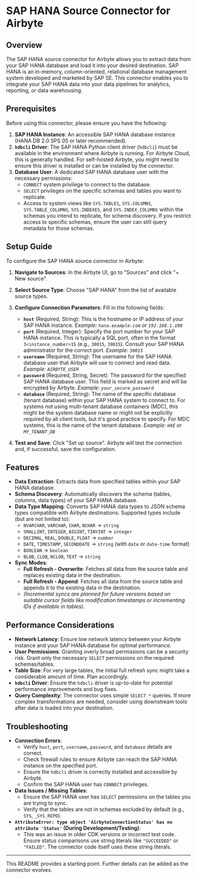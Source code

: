 # SAP HANA Source Connector for Airbyte

## Overview

The SAP HANA source connector for Airbyte allows you to extract data from your SAP HANA database and load it into your desired destination. SAP HANA is an in-memory, column-oriented, relational database management system developed and marketed by SAP SE. This connector enables you to integrate your SAP HANA data into your data pipelines for analytics, reporting, or data warehousing.

## Prerequisites

Before using this connector, please ensure you have the following:

1.  **SAP HANA Instance**: An accessible SAP HANA database instance (HANA DB 2.0 SPS 05 or later recommended).
2.  **`hdbcli` Driver**: The SAP HANA Python client driver (`hdbcli`) must be available in the environment where Airbyte is running. For Airbyte Cloud, this is generally handled. For self-hosted Airbyte, you might need to ensure this driver is installed or can be installed by the connector.
3.  **Database User**: A dedicated SAP HANA database user with the necessary permissions:
    *   `CONNECT` system privilege to connect to the database.
    *   `SELECT` privileges on the specific schemas and tables you want to replicate.
    *   Access to system views like `SYS.TABLES`, `SYS.COLUMNS`, `SYS.TABLE_COLUMNS`, `SYS.INDEXES`, and `SYS.INDEX_COLUMNS` within the schemas you intend to replicate, for schema discovery. If you restrict access to specific schemas, ensure the user can still query metadata for those schemas.

## Setup Guide

To configure the SAP HANA source connector in Airbyte:

1.  **Navigate to Sources**: In the Airbyte UI, go to "Sources" and click "+ New source".
2.  **Select Source Type**: Choose "SAP HANA" from the list of available source types.
3.  **Configure Connection Parameters**: Fill in the following fields:

    *   **`host`** (Required, String): This is the hostname or IP address of your SAP HANA instance.
        *Example: `hana.example.com` or `192.168.1.100`*
    *   **`port`** (Required, Integer): Specify the port number for your SAP HANA instance. This is typically a SQL port, often in the format `3<instance_number>15` (e.g., `30015`, `39015`). Consult your SAP HANA administrator for the correct port.
        *Example: `30015`*
    *   **`username`** (Required, String): The username for the SAP HANA database user that Airbyte will use to connect and read data.
        *Example: `AIRBYTE_USER`*
    *   **`password`** (Required, String, Secret): The password for the specified SAP HANA database user. This field is marked as secret and will be encrypted by Airbyte.
        *Example: `your_secure_password`*
    *   **`database`** (Required, String): The name of the specific database (tenant database) within your SAP HANA system to connect to. For systems not using multi-tenant database containers (MDC), this might be the system database name or might not be explicitly required by all client tools, but it's good practice to specify. For MDC systems, this is the name of the tenant database.
        *Example: `HXE` or `MY_TENANT_DB`*

4.  **Test and Save**: Click "Set up source". Airbyte will test the connection and, if successful, save the configuration.

## Features

*   **Data Extraction**: Extracts data from specified tables within your SAP HANA database.
*   **Schema Discovery**: Automatically discovers the schema (tables, columns, data types) of your SAP HANA database.
*   **Data Type Mapping**: Converts SAP HANA data types to JSON schema types compatible with Airbyte destinations. Supported types include (but are not limited to):
    *   `NVARCHAR`, `VARCHAR`, `CHAR`, `NCHAR` -> `string`
    *   `SMALLINT`, `INTEGER`, `BIGINT`, `TINYINT` -> `integer`
    *   `DECIMAL`, `REAL`, `DOUBLE`, `FLOAT` -> `number`
    *   `DATE`, `TIMESTAMP`, `SECONDDATE` -> `string` (with `date` or `date-time` format)
    *   `BOOLEAN` -> `boolean`
    *   `BLOB`, `CLOB`, `NCLOB`, `TEXT` -> `string`
*   **Sync Modes**:
    *   **Full Refresh - Overwrite**: Fetches all data from the source table and replaces existing data in the destination.
    *   **Full Refresh - Append**: Fetches all data from the source table and appends it to the existing data in the destination.
    *   *(Incremental syncs are planned for future versions based on suitable cursor fields like modification timestamps or incrementing IDs if available in tables).*

## Performance Considerations

*   **Network Latency**: Ensure low network latency between your Airbyte instance and your SAP HANA database for optimal performance.
*   **User Permissions**: Granting overly broad permissions can be a security risk. Grant only the necessary `SELECT` permissions on the required schemas/tables.
*   **Table Size**: For very large tables, the initial full refresh sync might take a considerable amount of time. Plan accordingly.
*   **`hdbcli` Driver**: Ensure the `hdbcli` driver is up-to-date for potential performance improvements and bug fixes.
*   **Query Complexity**: The connector uses simple `SELECT *` queries. If more complex transformations are needed, consider using downstream tools after data is loaded into your destination.

## Troubleshooting

*   **Connection Errors**:
    *   Verify `host`, `port`, `username`, `password`, and `database` details are correct.
    *   Check firewall rules to ensure Airbyte can reach the SAP HANA instance on the specified port.
    *   Ensure the `hdbcli` driver is correctly installed and accessible by Airbyte.
    *   Confirm the SAP HANA user has `CONNECT` privileges.
*   **Data Issues / Missing Tables**:
    *   Ensure the SAP HANA user has `SELECT` permissions on the tables you are trying to sync.
    *   Verify that the tables are not in schemas excluded by default (e.g., `SYS`, `_SYS_REPO`).
*   **`AttributeError: type object 'AirbyteConnectionStatus' has no attribute 'Status'` (During Development/Testing)**:
    *   This was an issue in older CDK versions or incorrect test code. Ensure status comparisons use string literals like `"SUCCEEDED"` or `"FAILED"`. The connector code itself uses these string literals.

---

This README provides a starting point. Further details can be added as the connector evolves.
